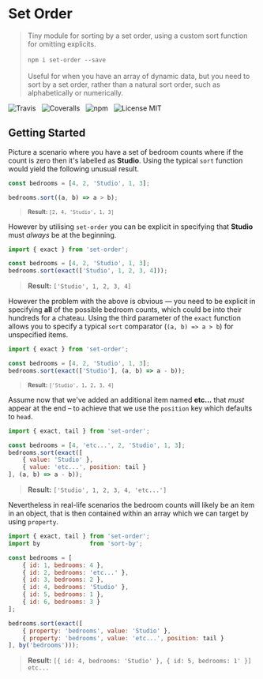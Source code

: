 # Set Order

> Tiny module for sorting by a set order, using a custom sort function for omitting explicits.<br /><br />
> `npm i set-order --save`<br /><br />
> Useful for when you have an array of dynamic data, but you need to sort by a set order, rather than a natural sort order, such as alphabetically or numerically.

![Travis](http://img.shields.io/travis/Wildhoney/SetOrder.svg?style=flat-square)
&nbsp;
![Coveralls](https://img.shields.io/coveralls/Wildhoney/SetOrder.svg?style=flat-square)
&nbsp;
![npm](http://img.shields.io/npm/v/set-order.svg?style=flat-square)
&nbsp;
![License MIT](https://img.shields.io/badge/license-mit-lightgrey.svg?style=flat-square)

## Getting Started

Picture a scenario where you have a set of bedroom counts where if the count is zero then it's labelled as **Studio**. Using the typical `sort` function would yield the following unusual result.

```javascript
const bedrooms = [4, 2, 'Studio', 1, 3];

bedrooms.sort((a, b) => a > b);
```

> <sup>**Result:** `[2, 4, 'Studio', 1, 3]`</sup>

However by utilising `set-order` you can be explicit in specifying that **Studio** must *always* be at the beginning.

```javascript
import { exact } from 'set-order';

const bedrooms = [4, 2, 'Studio', 1, 3];
bedrooms.sort(exact(['Studio', 1, 2, 3, 4]));
```

> **Result:** `['Studio', 1, 2, 3, 4]`

However the problem with the above is obvious &mdash; you need to be explicit in specifying **all** of the possible bedroom counts, which could be into their hundreds for a chateau. Using the third parameter of the `exact` function allows you to specify a typical `sort` comparator (`(a, b) => a > b`) for unspecified items.

```javascript
import { exact } from 'set-order';

const bedrooms = [4, 2, 'Studio', 1, 3];
bedrooms.sort(exact(['Studio'], (a, b) => a - b));
```

> <sup>**Result:** `['Studio', 1, 2, 3, 4]`</sup>

Assume now that we've added an additional item named **etc...** that *must* appear at the end &ndash; to achieve that we use the `position` key which defaults to `head`.

```javascript
import { exact, tail } from 'set-order';

const bedrooms = [4, 'etc...', 2, 'Studio', 1, 3];
bedrooms.sort(exact([
    { value: 'Studio' },
    { value: 'etc...', position: tail }
], (a, b) => a - b));
```

> **Result:** `['Studio', 1, 2, 3, 4, 'etc...']`

Nevertheless in real-life scenarios the bedroom counts will likely be an item in an object, that is then contained within an array which we can target by using `property`.

```javascript
import { exact, tail } from 'set-order';
import by              from 'sort-by';

const bedrooms = [
    { id: 1, bedrooms: 4 },
    { id: 2, bedrooms: 'etc...' },
    { id: 3, bedrooms: 2 },
    { id: 4, bedrooms: 'Studio' },
    { id: 5, bedrooms: 1 },
    { id: 6, bedrooms: 3 }
];

bedrooms.sort(exact([
    { property: 'bedrooms', value: 'Studio' },
    { property: 'bedrooms', value: 'etc...', position: tail }
], by('bedrooms')));
```

> **Result:** `[{ id: 4, bedrooms: 'Studio' }, { id: 5, bedrooms: 1' }] etc...`
